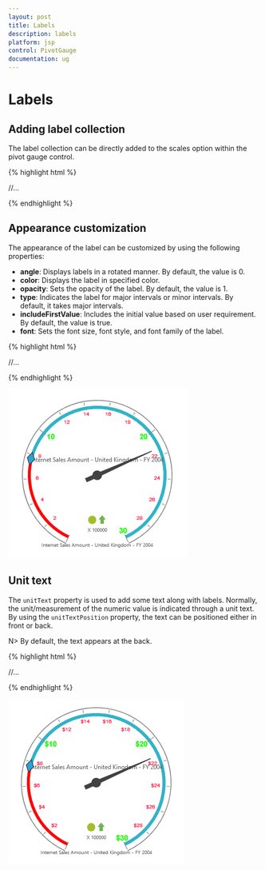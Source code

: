 ```yaml
---
layout: post
title: Labels
description: labels 
platform: jsp
control: PivotGauge
documentation: ug
---
```


# Labels

## Adding label collection

The label collection can be directly added to the scales option within the pivot gauge control.

{% highlight html %}

<div class="cols-sample-area">
<ej:pivotGauge id="PivotGauge1" beforePivotEnginePopulate="beforePivotEnginePopulate">
    //...
</ej:pivotGauge>
</div>
<script type="text/javascript">

    function beforePivotEnginePopulate(args) {
		this.model.scales = [];
		this.model.scales[0] = {
            //...
            labels: [{
                angle: 20
            }]
        };					
    }
</script>

{% endhighlight %}

## Appearance customization

The appearance of the label can be customized by using the following properties:

* **angle**: Displays labels in a rotated manner. By default, the value is 0.
* **color**: Displays the label in specified color.
* **opacity**: Sets the opacity of the label. By default, the value is 1.
* **type**: Indicates the label for major intervals or minor intervals.  By default, it takes major intervals.
* **includeFirstValue**: Includes the initial value based on user requirement.  By default, the value is true.
* **font**: Sets the font size, font style, and font family of the label.

{% highlight html %}

<div class="cols-sample-area">
<ej:pivotGauge id="PivotGauge1" beforePivotEnginePopulate="beforePivotEnginePopulate">
    //...
</ej:pivotGauge>
</div>
<script type="text/javascript">

    function beforePivotEnginePopulate(args) {
		this.model.scales = [];
		this.model.scales[0] = {
            //...
            labels: [{
                //customizing major labels
                type: "major",
                color: "#1AFF01",
                opacity: 0.8,
                includeFirstValue: false,
                font: {
                    size: "15px",
                    fontFamily: "Arial",
                    fontStyle: "bold"
                }
            }, 
            {
                //customizing minor labels
                type: "minor",
                color: "#FF103F",
                opacity: 0.8,
                includeFirstValue: true,
                font: {
                    size: "10px",
                    fontFamily: "Arial",
                    fontStyle: "normal"
                }
            };					
    }
</script>

{% endhighlight %}

![](Labels_images/AppearanceCustomization.png) 


## Unit text

The `unitText` property is used to add some text along with labels. Normally, the unit/measurement of the numeric value is indicated through a unit text. By using the `unitTextPosition` property, the text can be positioned either in front or back.

N> By default, the text appears at the back.

{% highlight html %}

<div class="cols-sample-area">
<ej:pivotGauge id="PivotGauge1" beforePivotEnginePopulate="beforePivotEnginePopulate">
    //...
</ej:pivotGauge>
</div>
<script type="text/javascript">

    function beforePivotEnginePopulate(args) {
		this.model.scales = [];
		this.model.scales[0] = {
            //...
            labels: [{
                //for Major labels
                type: "major",
                unitText: "$",
                unitTextPosition: "front"
            }, 
            {
                //for Minor labels
                type: "minor",
                unitText: "$",
                unitTextPosition: "front"
            }]
        };					
    }
</script>

{% endhighlight %}

![](Labels_images/UnitText.png) 


